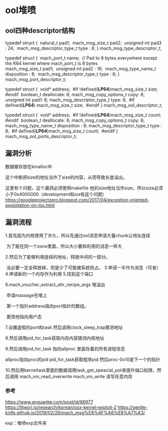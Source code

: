 # ool堆喷

## ool四种descriptor结构




typedef struct
{
​	natural_t					pad1;
​	mach_msg_size_t				pad2;
​	unsigned int				pad3 : 24;
​	mach_msg_descriptor_type_t	type : 8;
} mach_msg_type_descriptor_t;

typedef struct
{
​	mach_port_t					name;
​	// Pad to 8 bytes everywhere except the K64 kernel where mach_port_t is 8 bytes 	
​	mach_msg_size_t				pad1;
​	unsigned int				pad2 : 16;
​	mach_msg_type_name_t		disposition : 8;
​	mach_msg_descriptor_type_t	type : 8;
} mach_msg_port_descriptor_t;

typedef struct
{
​	void*						address;
​	#if !defined(__LP64__) 
​	mach_msg_size_t				size;
​	#endif 
​	boolean_t					deallocate: 8;
​	mach_msg_copy_options_t		copy: 8;
​	unsigned int				pad1: 8;
​	mach_msg_descriptor_type_t	type: 8;
​	#if defined(__LP64__) 
​	mach_msg_size_t				size;
​	#endif 
} mach_msg_ool_descriptor_t;

typedef struct
{
​	void*						address;
​	#if !defined(__LP64__) 
​	mach_msg_size_t				count;
​	#endif 
​	boolean_t					deallocate: 8;
​	mach_msg_copy_options_t		copy: 8;
​	mach_msg_type_name_t		disposition : 8;
​	mach_msg_descriptor_type_t	type : 8;
​	#if defined(__LP64__) 
​	mach_msg_size_t				count;
​	#endif 
} mach_msg_ool_ports_descriptor_t;

## 漏洞分析

数据被存放在kmalloc中

这个中断把size的地址当作了size的内容，从而导致长度溢出。

这里有个问题，这个漏洞必须使用makefile
他的size地址当作size，所以size必须小于0x4000000（development和ios有这个问题）
https://googleprojectzero.blogspot.com/2017/04/exception-oriented-exploitation-on-ios.html

## 漏洞流程

1.首先因为内核使用了许久，所以先通过ool消息申请大量chunk让地址连续

​	为了能在同一个zone里面，所以大小要和利用的消息一样大

2.然后为了能够利用连续的地址，释放中间的一部分。

​	没必要一定全释放掉，但是少了可能被系统抢占。
3.申请一半作为消息（可省）
4.申请新的一个内存作为利用
5.找到这个端口

6.mach_voucher_extract_attr_recipe_args  堆溢出

​	申请massage在堆上

​	第一个指针address指向port指针的数组。

​	更改他指向用户态





7.设置虚假的port和task
然后调用clock_sleep_trap猜测地址

8.然后调用pid_for_task获取内存内容猜测内核地址

9.然后调用pid_for_task 指向allproc 里面存着的所有进程信息

allproc指向proc的pid
pid_for_task获取程序pid
然后proc-0x10是下一个的指针

10.然后用kerneltask里面的数据调用task_get_speacial_pot来提升端口权限，然后调用
mach_vm_read_overwrite
mach_vm_write
读写任意内存



### 参考

https://www.anquanke.com/post/id/86977
https://theori.io/research/korean/osx-kernel-exploit-2
https://gentle-knife.github.io/2019/02/26/mach_msg%E8%AF%A6%E8%A7%A3/

exp：堆喷exp文件夹